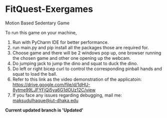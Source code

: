 # FitQuest-Exergames
Motion Based Sedentary Game


To run this game on your machine,

1. Run with PyCharm IDE for better performance.
2. run main.py and pip install all the packages those are required for.
3. Choose game and there will be 2 windows pop up, one browser running the chosen game and other one opening up the webcam.
4. Do jumping jack to jump the dino and squat to duck the dino.
5. Do left or right bicep curl to control the corresponding pinball hands and squat to load the ball.
6. Refer to this link as the video demonstration of the applicatoin: https://drive.google.com/file/d/1dHU-8ytme99LJFYFiQi5ya6G1dOUz12C/view
7. If you face any issues regarding debugging, mail me: maksudulhaque@iut-dhaka.edu

<b> Current updated branch is 'Updated'</b>
